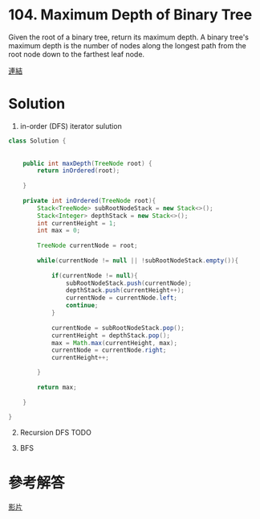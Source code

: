 # 104. Maximum Depth of Binary Tree
Given the root of a binary tree, return its maximum depth.
A binary tree's maximum depth is the number of nodes along the longest path from the root node down to the farthest leaf node.

[連結](/https://leetcode.com/problems/maximum-depth-of-binary-tree/description/)

# Solution
1. in-order (DFS) iterator sulution
```java
class Solution {
    
    
    public int maxDepth(TreeNode root) {
        return inOrdered(root);
  
    }
    
    private int inOrdered(TreeNode root){
        Stack<TreeNode> subRootNodeStack = new Stack<>();
        Stack<Integer> depthStack = new Stack<>();
        int currentHeight = 1;
        int max = 0;
        
        TreeNode currentNode = root;
        
        while(currentNode != null || !subRootNodeStack.empty()){
            
            if(currentNode != null){
                subRootNodeStack.push(currentNode);
                depthStack.push(currentHeight++);
                currentNode = currentNode.left;
                continue;
            }
            
            currentNode = subRootNodeStack.pop();
            currentHeight = depthStack.pop();
            max = Math.max(currentHeight, max);
            currentNode = currentNode.right;
            currentHeight++;

        }
        
        return max;
        
    }
    
}
```

2. Recursion DFS 
TODO

3. BFS

# 參考解答

[影片](https://www.youtube.com/watch?v=hTM3phVI6YQ)
